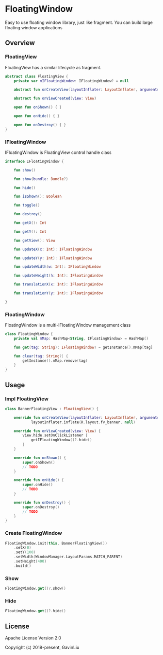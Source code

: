 # FloatingWindow

Easy to use floating window library, just like fragment. You can build large floating window applications

## Overview

### FloatingView

FloatingView has a similar lifecycle as fragment.

```kotlin
abstract class FloatingView {
    private var mIFloatingWindow: IFloatingWindow? = null

    abstract fun onCreateView(layoutInflater: LayoutInflater, arguments: Bundle?): View

    abstract fun onViewCreated(view: View)

    open fun onShown() { }

    open fun onHide() { }

    open fun onDestroy() { }
}

```

### IFloatingWindow

IFloatingWindow is FloatingView control handle class

```kotlin
interface IFloatingWindow {

    fun show()

    fun show(bundle: Bundle?)

    fun hide()

    fun isShown(): Boolean

    fun toggle()

    fun destroy()

    fun getX(): Int

    fun getY(): Int

    fun getView(): View

    fun updateX(x: Int): IFloatingWindow

    fun updateY(y: Int): IFloatingWindow

    fun updateWidth(w: Int): IFloatingWindow

    fun updateHeight(h: Int): IFloatingWindow

    fun translationX(x: Int): IFloatingWindow

    fun translationY(y: Int): IFloatingWindow

}
```

### FloatingWindow

FloatingWindow is a multi-IFloatingWindow management class

```kotlin
class FloatingWindow {
    private val mMap: HashMap<String, IFloatingWindow> = HashMap()

    fun get(tag: String): IFloatingWindow? = getInstance().mMap[tag]

    fun clear(tag: String?) {
        getInstance().mMap.remove(tag)
    }
}
```


## Usage

### Impl FloatingView

```kotlin
class BannerFloatingView : FloatingView() {

    override fun onCreateView(layoutInflater: LayoutInflater, arguments: Bundle?): View =
            layoutInflater.inflate(R.layout.fv_banner, null)

    override fun onViewCreated(view: View) {
        view.hide.setOnClickListener {
            getIFloatingWindow()?.hide()
        }
    }

    override fun onShown() {
        super.onShown()
        // TODO
    }

    override fun onHide() {
        super.onHide()
        // TODO
    }

    override fun onDestroy() {
        super.onDestroy()
        // TODO
    }
}
```

### Create FloatingWindow

```kotlin
FloatingWindow.init(this, BannerFloatingView())
    .setX(0)
    .setY(100)
    .setWidth(WindowManager.LayoutParams.MATCH_PARENT)
    .setHeight(400)
    .build()
```

### Show

```kotlin
FloatingWindow.get()?.show()
```

### Hide

```kotlin
FloatingWindow.get()?.hide()
```

## License

Apache License Version 2.0

Copyright (c) 2018-present, GavinLiu